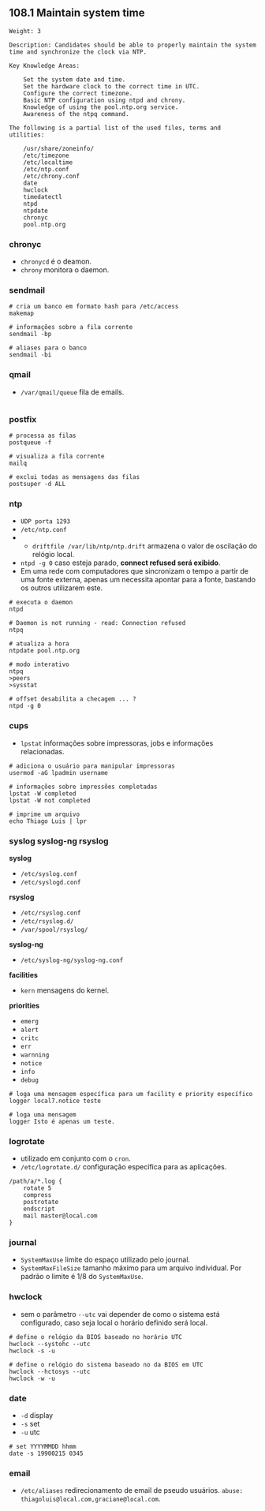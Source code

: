## 108.1 Maintain system time
```
Weight: 3

Description: Candidates should be able to properly maintain the system time and synchronize the clock via NTP.

Key Knowledge Areas:

    Set the system date and time.
    Set the hardware clock to the correct time in UTC.
    Configure the correct timezone.
    Basic NTP configuration using ntpd and chrony.
    Knowledge of using the pool.ntp.org service.
    Awareness of the ntpq command.

The following is a partial list of the used files, terms and utilities:

    /usr/share/zoneinfo/
    /etc/timezone
    /etc/localtime
    /etc/ntp.conf
    /etc/chrony.conf
    date
    hwclock
    timedatectl
    ntpd
    ntpdate
    chronyc
    pool.ntp.org
```

### chronyc

* `chronycd` é o deamon.
* `chrony` monitora o daemon.

### sendmail

```shell
# cria um banco em formato hash para /etc/access
makemap

# informações sobre a fila corrente
sendmail -bp

# aliases para o banco
sendmail -bi
```

### qmail

* `/var/qmail/queue` fila de emails.

```shell
```

### postfix

```shell
# processa as filas
postqueue -f

# visualiza a fila corrente
mailq

# exclui todas as mensagens das filas
postsuper -d ALL
```

### ntp

* `UDP porta 1293`
* `/etc/ntp.conf`
* * `driftfile /var/lib/ntp/ntp.drift` armazena o valor de oscilação do relógio local.
* `ntpd -g 0` caso esteja parado, **connect refused será exibido**.
* Em uma rede com computadores que sincronizam o tempo a partir de uma fonte externa, apenas um necessita apontar para a fonte, bastando os outros utilizarem este.

```shell
# executa o daemon
ntpd

# Daemon is not running - read: Connection refused
ntpq

# atualiza a hora
ntpdate pool.ntp.org

# modo interativo
ntpq
>peers
>sysstat

# offset desabilita a checagem ... ?
ntpd -g 0
```

### cups

* `lpstat` informações sobre impressoras, jobs e informações relacionadas.

```shell
# adiciona o usuário para manipular impressoras
usermod -aG lpadmin username

# informações sobre impressões completadas
lpstat -W completed
lpstat -W not completed

# imprime um arquivo
echo Thiago Luis | lpr
```

### syslog syslog-ng rsyslog

**syslog**
* `/etc/syslog.conf`
* `/etc/syslogd.conf`

**rsyslog**
* `/etc/rsyslog.conf`
* `/etc/rsyslog.d/`
* `/var/spool/rsyslog/`

**syslog-ng**
* `/etc/syslog-ng/syslog-ng.conf`

**facilities**
* `kern` mensagens do kernel.

**priorities**
* `emerg`
* `alert`
* `critc`
* `err`
* `warnning`
* `notice`
* `info`
* `debug`

```shell
# loga uma mensagem específica para um facility e priority específico
logger local7.notice teste

# loga uma mensagem
logger Isto é apenas um teste.
```

### logrotate

* utilizado em conjunto com o `cron`.
* `/etc/logrotate.d/` configuração específica para as aplicações.

```shell
/path/a/*.log {
    rotate 5
    compress
    postrotate
    endscript
    mail master@local.com
}
```

### journal

* `SystemMaxUse` limite do espaço utilizado pelo journal.
* `SystemMaxFileSize` tamanho máximo para um arquivo individual. Por padrão o limite é 1/8 do `SystemMaxUse`.


### hwclock

* sem o parâmetro `--utc` vai depender de como o sistema está configurado, caso seja local o horário definido será local.

```shell
# define o relógio da BIOS baseado no horário UTC
hwclock --systohc --utc
hwclock -s -u

# define o relógio do sistema baseado no da BIOS em UTC
hwclock --hctosys --utc
hwclock -w -u
```

### date

* `-d` display
* `-s` set
* `-u` utc

```shell
# set YYYYMMDD hhmm
date -s 19900215 0345
```

### email

* `/etc/aliases` redirecionamento de email de pseudo usuários. `abuse: thiagoluis@local.com,graciane@local.com`.
